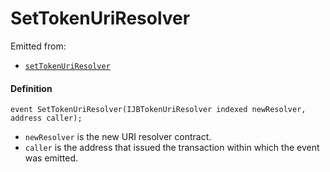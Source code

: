 # SetTokenUriResolver

Emitted from:

- [`setTokenUriResolver`](/dev/api/contracts/jbprojects/write/settokenuriresolver.md)

#### Definition

```
event SetTokenUriResolver(IJBTokenUriResolver indexed newResolver, address caller);
```

- `newResolver` is the new URI resolver contract.
- `caller` is the address that issued the transaction within which the event was emitted.
